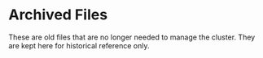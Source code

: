 # Archived Files
These are old files that are no longer needed to manage the cluster.
They are kept here for historical reference only.
